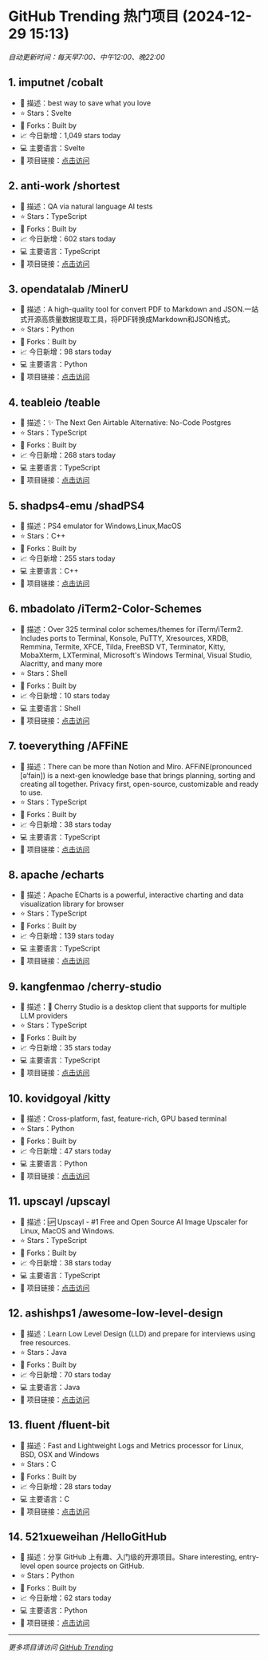 # GitHub Trending 热门项目 (2024-12-29 15:13)

*自动更新时间：每天早7:00、中午12:00、晚22:00*

## 1. imputnet /cobalt
- 📝 描述：best way to save what you love
- ⭐ Stars：Svelte
- 🔱 Forks：Built by
- 📈 今日新增：1,049 stars today
- 💻 主要语言：Svelte
- 🔗 项目链接：[点击访问](https://github.com/imputnet/cobalt)

## 2. anti-work /shortest
- 📝 描述：QA via natural language AI tests
- ⭐ Stars：TypeScript
- 🔱 Forks：Built by
- 📈 今日新增：602 stars today
- 💻 主要语言：TypeScript
- 🔗 项目链接：[点击访问](https://github.com/anti-work/shortest)

## 3. opendatalab /MinerU
- 📝 描述：A high-quality tool for convert PDF to Markdown and JSON.一站式开源高质量数据提取工具，将PDF转换成Markdown和JSON格式。
- ⭐ Stars：Python
- 🔱 Forks：Built by
- 📈 今日新增：98 stars today
- 💻 主要语言：Python
- 🔗 项目链接：[点击访问](https://github.com/opendatalab/MinerU)

## 4. teableio /teable
- 📝 描述：✨ The Next Gen Airtable Alternative: No-Code Postgres
- ⭐ Stars：TypeScript
- 🔱 Forks：Built by
- 📈 今日新增：268 stars today
- 💻 主要语言：TypeScript
- 🔗 项目链接：[点击访问](https://github.com/teableio/teable)

## 5. shadps4-emu /shadPS4
- 📝 描述：PS4 emulator for Windows,Linux,MacOS
- ⭐ Stars：C++
- 🔱 Forks：Built by
- 📈 今日新增：255 stars today
- 💻 主要语言：C++
- 🔗 项目链接：[点击访问](https://github.com/shadps4-emu/shadPS4)

## 6. mbadolato /iTerm2-Color-Schemes
- 📝 描述：Over 325 terminal color schemes/themes for iTerm/iTerm2. Includes ports to Terminal, Konsole, PuTTY, Xresources, XRDB, Remmina, Termite, XFCE, Tilda, FreeBSD VT, Terminator, Kitty, MobaXterm, LXTerminal, Microsoft's Windows Terminal, Visual Studio, Alacritty, and many more
- ⭐ Stars：Shell
- 🔱 Forks：Built by
- 📈 今日新增：10 stars today
- 💻 主要语言：Shell
- 🔗 项目链接：[点击访问](https://github.com/mbadolato/iTerm2-Color-Schemes)

## 7. toeverything /AFFiNE
- 📝 描述：There can be more than Notion and Miro. AFFiNE(pronounced [ə‘fain]) is a next-gen knowledge base that brings planning, sorting and creating all together. Privacy first, open-source, customizable and ready to use.
- ⭐ Stars：TypeScript
- 🔱 Forks：Built by
- 📈 今日新增：38 stars today
- 💻 主要语言：TypeScript
- 🔗 项目链接：[点击访问](https://github.com/toeverything/AFFiNE)

## 8. apache /echarts
- 📝 描述：Apache ECharts is a powerful, interactive charting and data visualization library for browser
- ⭐ Stars：TypeScript
- 🔱 Forks：Built by
- 📈 今日新增：139 stars today
- 💻 主要语言：TypeScript
- 🔗 项目链接：[点击访问](https://github.com/apache/echarts)

## 9. kangfenmao /cherry-studio
- 📝 描述：🍒 Cherry Studio is a desktop client that supports for multiple LLM providers
- ⭐ Stars：TypeScript
- 🔱 Forks：Built by
- 📈 今日新增：35 stars today
- 💻 主要语言：TypeScript
- 🔗 项目链接：[点击访问](https://github.com/kangfenmao/cherry-studio)

## 10. kovidgoyal /kitty
- 📝 描述：Cross-platform, fast, feature-rich, GPU based terminal
- ⭐ Stars：Python
- 🔱 Forks：Built by
- 📈 今日新增：47 stars today
- 💻 主要语言：Python
- 🔗 项目链接：[点击访问](https://github.com/kovidgoyal/kitty)

## 11. upscayl /upscayl
- 📝 描述：🆙 Upscayl - #1 Free and Open Source AI Image Upscaler for Linux, MacOS and Windows.
- ⭐ Stars：TypeScript
- 🔱 Forks：Built by
- 📈 今日新增：38 stars today
- 💻 主要语言：TypeScript
- 🔗 项目链接：[点击访问](https://github.com/upscayl/upscayl)

## 12. ashishps1 /awesome-low-level-design
- 📝 描述：Learn Low Level Design (LLD) and prepare for interviews using free resources.
- ⭐ Stars：Java
- 🔱 Forks：Built by
- 📈 今日新增：70 stars today
- 💻 主要语言：Java
- 🔗 项目链接：[点击访问](https://github.com/ashishps1/awesome-low-level-design)

## 13. fluent /fluent-bit
- 📝 描述：Fast and Lightweight Logs and Metrics processor for Linux, BSD, OSX and Windows
- ⭐ Stars：C
- 🔱 Forks：Built by
- 📈 今日新增：28 stars today
- 💻 主要语言：C
- 🔗 项目链接：[点击访问](https://github.com/fluent/fluent-bit)

## 14. 521xueweihan /HelloGitHub
- 📝 描述：分享 GitHub 上有趣、入门级的开源项目。Share interesting, entry-level open source projects on GitHub.
- ⭐ Stars：Python
- 🔱 Forks：Built by
- 📈 今日新增：62 stars today
- 💻 主要语言：Python
- 🔗 项目链接：[点击访问](https://github.com/521xueweihan/HelloGitHub)


---
*更多项目请访问 [GitHub Trending](https://github.com/trending)*